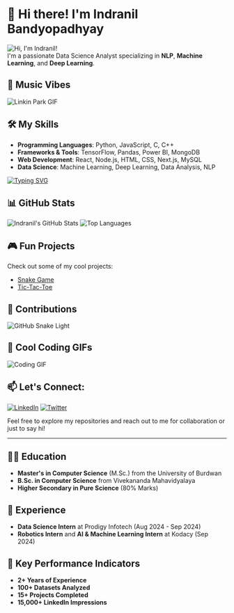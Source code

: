# 👋 Hi there! I'm Indranil Bandyopadhyay

![Hi, I'm Indranil!](https://media.giphy.com/media/Wj7lNjMNDxSmc/giphy.gif)  
I'm a passionate Data Science Analyst specializing in **NLP**, **Machine Learning**, and **Deep Learning**.

## 🎵 Music Vibes
![Linkin Park GIF](https://media.giphy.com/media/8c5Vs7QFv72SM/giphy.gif)

## 🛠️ My Skills
- **Programming Languages**: Python, JavaScript, C, C++
- **Frameworks & Tools**: TensorFlow, Pandas, Power BI, MongoDB
- **Web Development**: React, Node.js, HTML, CSS, Next.js, MySQL
- **Data Science**: Machine Learning, Deep Learning, Data Analysis, NLP

[![Typing SVG](https://readme-typing-svg.herokuapp.com?size=24&duration=3000&lines=Data+Science+Analyst;NLP+%7C+Machine+Learning+%7C+Deep+Learning)](https://git.io/typing-svg)

## 📊 GitHub Stats
![Indranil's GitHub Stats](https://github-readme-stats.vercel.app/api?username=indranil-bandyopadhyay&show_icons=true&theme=radical)
![Top Languages](https://github-readme-stats.vercel.app/api/top-langs/?username=indranil-bandyopadhyay&layout=compact&theme=radical)

## 🎮 Fun Projects
Check out some of my cool projects:
- [Snake Game](https://indranil-bandyopadhyay.github.io/snake-game)
- [Tic-Tac-Toe](https://indranil-bandyopadhyay.github.io/tic-tac-toe)

## 🎉 Contributions
![GitHub Snake Light](https://github.com/indranil-bandyopadhyay/indranil-bandyopadhyay/blob/output/github-contribution-grid-snake.svg)

## 🎉 Cool Coding GIFs
![Coding GIF](https://media.giphy.com/media/1AgViV35ILOCv9KQBQ/giphy.gif)  

## 📫 Let's Connect:
[![LinkedIn](https://img.shields.io/badge/LinkedIn-Profile-blue?logo=linkedin&logoColor=white)](https://linkedin.com/in/your-profile)
[![Twitter](https://img.shields.io/badge/Twitter-@indranil-1DA1F2?logo=twitter&logoColor=white)](https://twitter.com/indranil)

Feel free to explore my repositories and reach out to me for collaboration or just to say hi!

---
## 🧑‍🎓 Education
- **Master's in Computer Science** (M.Sc.) from the University of Burdwan
- **B.Sc. in Computer Science** from Vivekananda Mahavidyalaya
- **Higher Secondary in Pure Science** (80% Marks)

## 💼 Experience
- **Data Science Intern** at Prodigy Infotech (Aug 2024 - Sep 2024)
- **Robotics Intern** and **AI & Machine Learning Intern** at Kodacy (Sep 2024)

## 🎯 Key Performance Indicators
- **2+ Years of Experience**
- **100+ Datasets Analyzed**
- **15+ Projects Completed**
- **15,000+ LinkedIn Impressions**
